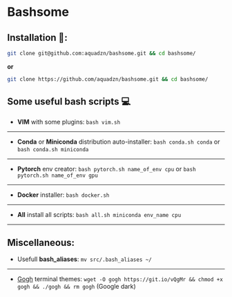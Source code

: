 # Bashsome


## Installation :construction::


```bash
git clone git@github.com:aquadzn/bashsome.git && cd bashsome/
```

**or**

```bash
git clone https://github.com/aquadzn/bashsome.git && cd bashsome/
```

## Some useful bash scripts :computer:

* **VIM** with some plugins: ```bash vim.sh```
---
* **Conda** or **Miniconda** distribution auto-installer: ```bash conda.sh
  conda``` or ```bash conda.sh miniconda```
---
* **Pytorch** env creator: ```bash pytorch.sh name_of_env cpu``` or ```bash pytorch.sh name_of_env gpu```
---
* **Docker** installer: ```bash docker.sh```
---
* **All** install all scripts: ```bash all.sh miniconda env_name cpu```
---


## Miscellaneous:

* Usefull **bash_aliases**: ```mv src/.bash_aliases ~/```
---
* [Gogh](https://github.com/mayccoll/Gogh) terminal themes: ```wget -O gogh https://git.io/vQgMr && chmod +x gogh && ./gogh && rm gogh``` (Google dark)
